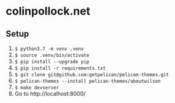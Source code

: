 colinpollock.net
================


## Setup ##
1. `$ python3.7 -m venv .venv`
2. `$ source .venv/bin/activate`
3. `$ pip install --upgrade pip`
4. `$ pip install -r requirements.txt`
5. `$ git clone git@github.com:getpelican/pelican-themes.git`
6. `$ pelican-themes --install pelican-themes/aboutwilson`
7. `$ make devserver`
8. Go to http://localhost:8000/
